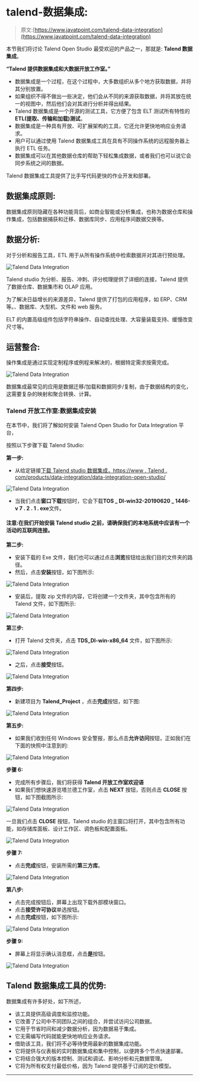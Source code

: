 # talend-数据集成:

> 原文:[https://www.javatpoint.com/talend-data-integration](https://www.javatpoint.com/talend-data-integration)

本节我们将讨论 Talend Open Studio 最受欢迎的产品之一，那就是: **Talend 数据集成**。

**“Talend 提供数据集成和大数据开放工作室。”**

*   数据集成是一个过程，在这个过程中，大多数组织从多个地方获取数据，并将其分别放置。
*   如果组织不得不做出一些决定，他们会从不同的来源获取数据，并将其放在统一的视图中，然后他们会对其进行分析并得出结果。
*   Talend 数据集成是一个开源的测试工具，它方便了包含 ELT 测试所有特性的 **ETL(提取、传输和加载)测试**。
*   数据集成是一种具有开放、可扩展架构的工具，它还允许更快地响应业务请求。
*   用户可以通过使用 Talend 数据集成工具在具有不同操作系统的远程服务器上执行 ETL 任务。
*   数据集成可以在其他数据仓库的帮助下轻松集成数据，或者我们也可以说它会同步系统之间的数据。

Talend 数据集成工具提供了比手写代码更快的作业开发和部署。

## 数据集成原则:

数据集成原则隐藏在各种功能背后，如商业智能或分析集成，也称为数据仓库和操作集成，包括数据捕获和迁移、数据库同步、应用程序间数据交换等。

## 数据分析:

对于分析和报告工具，ETL 用于从所有操作系统中检索数据并对其进行预处理。

![Talend Data Integration](../Images/89b18acbe6306968e47b44deab6213e8.png)

Talend studio 为分析、报告、冲刺、评分梳理提供了详细的连接，Talend 提供了数据仓库、数据集市和 OLAP 应用。

为了解决日益增长的来源差异，Talend 提供了打包的应用程序，如 ERP、CRM 等。、数据库、大型机、文件和 web 服务。

ELT 的内置高级组件包括字符串操作、自动查找处理、大容量装载支持、缓慢改变尺寸等。

## 运营整合:

操作集成是通过实现定制程序或例程来解决的，根据特定需求按需完成。

![Talend Data Integration](../Images/fbb0aa367ca0330a6fcde3338daf16d2.png)

数据集成最常见的应用是数据迁移/加载和数据同步/复制，由于数据结构的变化，这需要复杂的映射和聚合转换、计算。

### Talend 开放工作室:数据集成安装

在本节中，我们将了解如何安装 Talend Open Studio for Data Integration 平台，

按照以下步骤下载 Talend Studio:

**第一步:**

*   从给定链接[下载 Talend studio 数据集成，https://www . Talend . com/products/data-integration/data-integration-open-studio/](https://www.talend.com/products/data-integration/data-integration-open-studio/)

![Talend Data Integration](../Images/492252d2616555b9692402f3585adb09.png)

*   当我们点击**窗口下载**按钮时，它会下载**TOS _ DI-win32-20190620 _ 1446-v 7 . 2 . 1 . exe**文件。

#### 注意:在我们开始安装 Talend studio 之前，请确保我们的本地系统中应该有一个活动的互联网连接。

**第二步:**

*   安装下载的 Exe 文件，我们也可以通过点击**浏览**按钮给出我们目的文件夹的路径。
*   然后，点击**安装**按钮，如下图所示:

![Talend Data Integration](../Images/f9f42d59568a4483f557a03bb8b60db9.png)

*   安装后，提取 zip 文件的内容，它将创建一个文件夹，其中包含所有的 Talend 文件，如下图所示:

![Talend Data Integration](../Images/d7a344923288dbc609684ae306b48e07.png)

**第三步:**

*   打开 Talend 文件夹，点击 **TDS_DI-win-x86_64** 文件，如下图所示:

![Talend Data Integration](../Images/8607033236faa77b8e411cc2ed54f280.png)

*   之后，点击**接受**按钮。

![Talend Data Integration](../Images/9496964ceab12439ae790e1125424324.png)

**第四步:**

*   新建项目为 **Talend_Project** ，点击**完成**按钮，如下图:

![Talend Data Integration](../Images/d25e147871bfb99f58d06bd29d2cddc1.png)

**第五步:**

*   如果我们收到任何 Windows 安全警报，那么点击**允许访问**按钮，正如我们在下面的快照中注意到的:

![Talend Data Integration](../Images/9903be34af0fbf872b20b5b1f6d55bc8.png)

**步骤 6:**

*   完成所有步骤后，我们将获得 **Talend 开放工作室欢迎语**
*   如果我们想快速游览塔兰德工作室，点击 **NEXT** 按钮，否则点击 **CLOSE** 按钮，如下图截图所示:

![Talend Data Integration](../Images/b30e6c283467c126c85db26108eb2c6a.png)

一旦我们点击 **CLOSE** 按钮，Talend studio 的主窗口将打开，其中包含所有功能，如存储库面板、设计工作区、调色板和配置面板。

![Talend Data Integration](../Images/c04da2f9e84e8fda867ce3cdd643be0b.png)

**步骤 7:**

*   点击**完成**按钮，安装所需的**第三方库**。

![Talend Data Integration](../Images/08bffdffd5c79547780dcaa5f0ff8347.png)

**第八步:**

*   点击完成按钮后，屏幕上出现下载外部模块窗口。
*   点击**接受许可协议**单选按钮。
*   点击**完成**按钮，如下图所示:

![Talend Data Integration](../Images/c57d7c06a8747442efaa23bd432a9945.png)

**步骤 9:**

*   屏幕上将显示确认消息框，点击**是**按钮。

![Talend Data Integration](../Images/1bf6b893a2d14d7a9af10fd576597873.png)

## Talend 数据集成工具的优势:

数据集成有许多好处，如下所述，

*   该工具提供高级调度和监控功能。
*   它改善了公司中不同团队之间的组合，并尝试访问公司数据。
*   它用于节省时间和减少数据分析，因为数据易于集成。
*   它无需编写代码就能更快地响应业务请求。
*   借助该工具，我们将不必等待使用最新的数据集成功能。
*   它将提供与仪表板的实时数据集成和集中控制，以便跨多个节点快速部署。
*   它将结合强大的版本控制、测试和调试、影响分析和元数据管理。
*   它将为所有权支付最低价格，因为 Talend 提供基于订阅的定价模型。

* * *